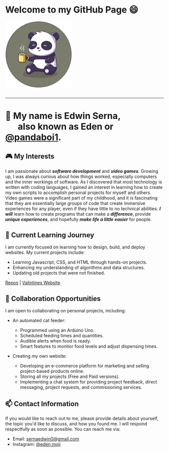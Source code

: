 # Welcome to my GitHub Page 😄
<img src="Panda.png" alt="Panda holding a mug" style="display: flex;  width: 42%; padding-bottom: 18px"/>

---
# 👋 My name is **Edwin Serna**, <br>&nbsp;&nbsp;&nbsp;&nbsp;&nbsp; also known as  **Eden** or [@pandaboi1](https://github.com/pandaboi1).

## 🎮 My Interests

I am passionate about ***software development*** and ***video games***. Growing up, I was always curious about how things worked, especially computers and the inner workings of software. As I discovered that most technology is written with coding languages, I gained an interest in learning how to create my own scripts to accomplish personal projects for myself and others. Video games were a significant part of my childhood, and it is fascinating that they are essentially large groups of code that create immersive experiences for any player, even if they have little to no technical abilities. ***I will*** learn how to create programs that can make a ***difference***, provide ***unique experiences***, and hopefully ***make life a little easier*** for people.

## 🌱 Current Learning Journey

I am currently focused on learning how to design, build, and deploy websites. My current projects include:

- Learning Javascript, CSS, and HTML through hands-on projects.
- Enhancing my understanding of algorithms and data structures.
- Updating old projects that were not finished.

[Repos](https://github.com/pandaboi1?tab=repositories) | [Valintines Website](https://valentine-ptzi.onrender.com)

## 🤝 Collaboration Opportunities

I am open to collaborating on personal projects, including:

- An automated cat feeder:
  - Programmed using an Arduino Uno.
  - Scheduled feeding times and quantities.
  - Audible alerts when food is ready.
  - Smart features to monitor food levels and adjust dispensing times.

- Creating my own website:
  - Developing an e-commerce platform for marketing and selling project-based products online.
  - Storing all my projects (Free and Paid versions).
  - Implementing a chat system for providing project feedback, direct messaging, project requests, and commissioning services.

## 📫 Contact Information

If you would like to reach out to me, please provide details about yourself, the topic you'd like to discuss, and how you found me. I will respond respectfully as soon as possible. You can reach me via:

- Email: sernaedwin0@gmail.com
- Instagram: [@eden.moji](https://www.instagram.com/eden.moji/)


<!---Feel free to use this as a template for your GitHub page or provide feedback on how I can improve it.--->
